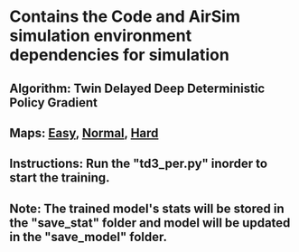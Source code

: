 # Contains the Code and AirSim simulation environment dependencies for simulation

## Algorithm: Twin Delayed Deep Deterministic Policy Gradient

## Maps: [Easy](https://drive.google.com/file/d/1LigXGvDj0XZvgkffqBwe8XRWRmzMR93P/view?usp=sharing), [Normal](https://drive.google.com/file/d/1KtiHr_qpw37qq3PPiAKzLN9THm2aQZOU/view?usp=sharing), [Hard](https://drive.google.com/file/d/110mekUMdnYr5wNaEGVbsSZpwty12knzX/view?usp=sharing)

## Instructions: Run the "td3_per.py" inorder to start the training.

## Note: The trained model's stats will be stored in the "save_stat" folder and model will be updated in the "save_model" folder.

